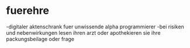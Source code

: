 # fuerehre
-digitaler aktenschrank fuer unwissende alpha programmierer
-bei risiken und nebenwirkungen lesen ihren arzt oder apothekieren sie ihre packungsbeilage oder frage
